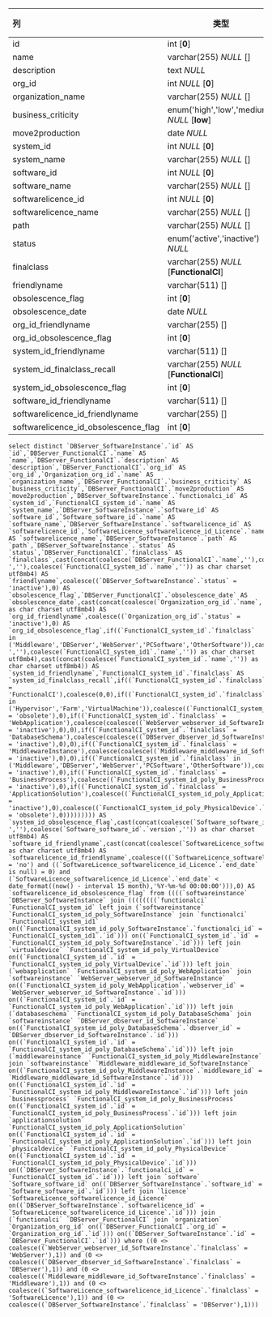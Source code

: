| 列                                   | 类型                                         | 注释 |
| :----------------------------------- | -------------------------------------------- | ---- |
| id                                   | int [**0**]                                  |      |
| name                                 | varchar(255) *NULL* []                       |      |
| description                          | text *NULL*                                  |      |
| org_id                               | int *NULL* [**0**]                           |      |
| organization_name                    | varchar(255) *NULL* []                       |      |
| business_criticity                   | enum('high','low','medium') *NULL* [**low**] |      |
| move2production                      | date *NULL*                                  |      |
| system_id                            | int *NULL* [**0**]                           |      |
| system_name                          | varchar(255) *NULL* []                       |      |
| software_id                          | int *NULL* [**0**]                           |      |
| software_name                        | varchar(255) *NULL* []                       |      |
| softwarelicence_id                   | int *NULL* [**0**]                           |      |
| softwarelicence_name                 | varchar(255) *NULL* []                       |      |
| path                                 | varchar(255) *NULL* []                       |      |
| status                               | enum('active','inactive') *NULL*             |      |
| finalclass                           | varchar(255) *NULL* [**FunctionalCI**]       |      |
| friendlyname                         | varchar(511) []                              |      |
| obsolescence_flag                    | int [**0**]                                  |      |
| obsolescence_date                    | date *NULL*                                  |      |
| org_id_friendlyname                  | varchar(255) []                              |      |
| org_id_obsolescence_flag             | int [**0**]                                  |      |
| system_id_friendlyname               | varchar(511) []                              |      |
| system_id_finalclass_recall          | varchar(255) *NULL* [**FunctionalCI**]       |      |
| system_id_obsolescence_flag          | int [**0**]                                  |      |
| software_id_friendlyname             | varchar(511) []                              |      |
| softwarelicence_id_friendlyname      | varchar(255) []                              |      |
| softwarelicence_id_obsolescence_flag | int [**0**]                                  |      |

```
select distinct `DBServer_SoftwareInstance`.`id` AS `id`,`DBServer_FunctionalCI`.`name` AS `name`,`DBServer_FunctionalCI`.`description` AS `description`,`DBServer_FunctionalCI`.`org_id` AS `org_id`,`Organization_org_id`.`name` AS `organization_name`,`DBServer_FunctionalCI`.`business_criticity` AS `business_criticity`,`DBServer_FunctionalCI`.`move2production` AS `move2production`,`DBServer_SoftwareInstance`.`functionalci_id` AS `system_id`,`FunctionalCI_system_id`.`name` AS `system_name`,`DBServer_SoftwareInstance`.`software_id` AS `software_id`,`Software_software_id`.`name` AS `software_name`,`DBServer_SoftwareInstance`.`softwarelicence_id` AS `softwarelicence_id`,`SoftwareLicence_softwarelicence_id_Licence`.`name` AS `softwarelicence_name`,`DBServer_SoftwareInstance`.`path` AS `path`,`DBServer_SoftwareInstance`.`status` AS `status`,`DBServer_FunctionalCI`.`finalclass` AS `finalclass`,cast(concat(coalesce(`DBServer_FunctionalCI`.`name`,''),coalesce(' ',''),coalesce(`FunctionalCI_system_id`.`name`,'')) as char charset utf8mb4) AS `friendlyname`,coalesce((`DBServer_SoftwareInstance`.`status` = 'inactive'),0) AS `obsolescence_flag`,`DBServer_FunctionalCI`.`obsolescence_date` AS `obsolescence_date`,cast(concat(coalesce(`Organization_org_id`.`name`,'')) as char charset utf8mb4) AS `org_id_friendlyname`,coalesce((`Organization_org_id`.`status` = 'inactive'),0) AS `org_id_obsolescence_flag`,if((`FunctionalCI_system_id`.`finalclass` in ('Middleware','DBServer','WebServer','PCSoftware','OtherSoftware')),cast(concat(coalesce(`FunctionalCI_system_id`.`name`,''),coalesce(' ',''),coalesce(`FunctionalCI_system_id1`.`name`,'')) as char charset utf8mb4),cast(concat(coalesce(`FunctionalCI_system_id`.`name`,'')) as char charset utf8mb4)) AS `system_id_friendlyname`,`FunctionalCI_system_id`.`finalclass` AS `system_id_finalclass_recall`,if((`FunctionalCI_system_id`.`finalclass` = 'FunctionalCI'),coalesce(0,0),if((`FunctionalCI_system_id`.`finalclass` in ('Hypervisor','Farm','VirtualMachine')),coalesce((`FunctionalCI_system_id_poly_VirtualDevice`.`status` = 'obsolete'),0),if((`FunctionalCI_system_id`.`finalclass` = 'WebApplication'),coalesce(coalesce((`WebServer_webserver_id_SoftwareInstance`.`status` = 'inactive'),0),0),if((`FunctionalCI_system_id`.`finalclass` = 'DatabaseSchema'),coalesce(coalesce((`DBServer_dbserver_id_SoftwareInstance`.`status` = 'inactive'),0),0),if((`FunctionalCI_system_id`.`finalclass` = 'MiddlewareInstance'),coalesce(coalesce((`Middleware_middleware_id_SoftwareInstance`.`status` = 'inactive'),0),0),if((`FunctionalCI_system_id`.`finalclass` in ('Middleware','DBServer','WebServer','PCSoftware','OtherSoftware')),coalesce((`FunctionalCI_system_id_poly_SoftwareInstance`.`status` = 'inactive'),0),if((`FunctionalCI_system_id`.`finalclass` = 'BusinessProcess'),coalesce((`FunctionalCI_system_id_poly_BusinessProcess`.`status` = 'inactive'),0),if((`FunctionalCI_system_id`.`finalclass` = 'ApplicationSolution'),coalesce((`FunctionalCI_system_id_poly_ApplicationSolution`.`status` = 'inactive'),0),coalesce((`FunctionalCI_system_id_poly_PhysicalDevice`.`status` = 'obsolete'),0))))))))) AS `system_id_obsolescence_flag`,cast(concat(coalesce(`Software_software_id`.`name`,''),coalesce(' ',''),coalesce(`Software_software_id`.`version`,'')) as char charset utf8mb4) AS `software_id_friendlyname`,cast(concat(coalesce(`SoftwareLicence_softwarelicence_id_Licence`.`name`,'')) as char charset utf8mb4) AS `softwarelicence_id_friendlyname`,coalesce(((`SoftwareLicence_softwarelicence_id_Licence`.`perpetual` = 'no') and ((`SoftwareLicence_softwarelicence_id_Licence`.`end_date` is null) = 0) and (`SoftwareLicence_softwarelicence_id_Licence`.`end_date` < date_format((now() - interval 15 month),'%Y-%m-%d 00:00:00'))),0) AS `softwarelicence_id_obsolescence_flag` from ((((`softwareinstance` `DBServer_SoftwareInstance` join ((((((((`functionalci` `FunctionalCI_system_id` left join (`softwareinstance` `FunctionalCI_system_id_poly_SoftwareInstance` join `functionalci` `FunctionalCI_system_id1` on((`FunctionalCI_system_id_poly_SoftwareInstance`.`functionalci_id` = `FunctionalCI_system_id1`.`id`))) on((`FunctionalCI_system_id`.`id` = `FunctionalCI_system_id_poly_SoftwareInstance`.`id`))) left join `virtualdevice` `FunctionalCI_system_id_poly_VirtualDevice` on((`FunctionalCI_system_id`.`id` = `FunctionalCI_system_id_poly_VirtualDevice`.`id`))) left join (`webapplication` `FunctionalCI_system_id_poly_WebApplication` join `softwareinstance` `WebServer_webserver_id_SoftwareInstance` on((`FunctionalCI_system_id_poly_WebApplication`.`webserver_id` = `WebServer_webserver_id_SoftwareInstance`.`id`))) on((`FunctionalCI_system_id`.`id` = `FunctionalCI_system_id_poly_WebApplication`.`id`))) left join (`databaseschema` `FunctionalCI_system_id_poly_DatabaseSchema` join `softwareinstance` `DBServer_dbserver_id_SoftwareInstance` on((`FunctionalCI_system_id_poly_DatabaseSchema`.`dbserver_id` = `DBServer_dbserver_id_SoftwareInstance`.`id`))) on((`FunctionalCI_system_id`.`id` = `FunctionalCI_system_id_poly_DatabaseSchema`.`id`))) left join (`middlewareinstance` `FunctionalCI_system_id_poly_MiddlewareInstance` join `softwareinstance` `Middleware_middleware_id_SoftwareInstance` on((`FunctionalCI_system_id_poly_MiddlewareInstance`.`middleware_id` = `Middleware_middleware_id_SoftwareInstance`.`id`))) on((`FunctionalCI_system_id`.`id` = `FunctionalCI_system_id_poly_MiddlewareInstance`.`id`))) left join `businessprocess` `FunctionalCI_system_id_poly_BusinessProcess` on((`FunctionalCI_system_id`.`id` = `FunctionalCI_system_id_poly_BusinessProcess`.`id`))) left join `applicationsolution` `FunctionalCI_system_id_poly_ApplicationSolution` on((`FunctionalCI_system_id`.`id` = `FunctionalCI_system_id_poly_ApplicationSolution`.`id`))) left join `physicaldevice` `FunctionalCI_system_id_poly_PhysicalDevice` on((`FunctionalCI_system_id`.`id` = `FunctionalCI_system_id_poly_PhysicalDevice`.`id`))) on((`DBServer_SoftwareInstance`.`functionalci_id` = `FunctionalCI_system_id`.`id`))) left join `software` `Software_software_id` on((`DBServer_SoftwareInstance`.`software_id` = `Software_software_id`.`id`))) left join `licence` `SoftwareLicence_softwarelicence_id_Licence` on((`DBServer_SoftwareInstance`.`softwarelicence_id` = `SoftwareLicence_softwarelicence_id_Licence`.`id`))) join (`functionalci` `DBServer_FunctionalCI` join `organization` `Organization_org_id` on((`DBServer_FunctionalCI`.`org_id` = `Organization_org_id`.`id`))) on((`DBServer_SoftwareInstance`.`id` = `DBServer_FunctionalCI`.`id`))) where ((0 <> coalesce((`WebServer_webserver_id_SoftwareInstance`.`finalclass` = 'WebServer'),1)) and (0 <> coalesce((`DBServer_dbserver_id_SoftwareInstance`.`finalclass` = 'DBServer'),1)) and (0 <> coalesce((`Middleware_middleware_id_SoftwareInstance`.`finalclass` = 'Middleware'),1)) and (0 <> coalesce((`SoftwareLicence_softwarelicence_id_Licence`.`finalclass` = 'SoftwareLicence'),1)) and (0 <> coalesce((`DBServer_SoftwareInstance`.`finalclass` = 'DBServer'),1)))
```

